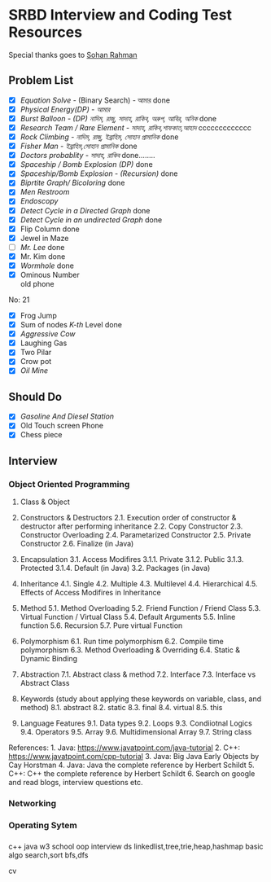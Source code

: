 # SRBD Interview and Coding Test Resources

Special thanks goes to [Sohan Rahman](https://github.com/sohancseru)

## Problem List

- [x]  *Equation Solve* - (Binary Search)  - আমার					done
- [x]  **Physical Energy(DP) -* আমার*
- [x]  *Burst Balloon - (DP)*  *নাদিম, রাজু, সাদাহ, রাকিব, অরুপ, আবির, অনিক*			done
- [x]  *Research Team / Rare Element*  - *সাদাহ, রাকিব,শাফকাত,আহাদ*				ccccccccccccc
- [x]  *Rock Climbing  -* *নাদিম, রাজু, ইব্রাহিম, সোহান প্রামানিক*					done
- [x]  *Fisher Man  -* *ইব্রাহিম,সোহান প্রামানিক*						done
- [x]  *Doctors probablity  -* *সাদাহ, রাকিব*						done........
- [x]  *Spaceship / Bomb Explosion (DP)*						done
- [x]  *Spaceship/Bomb Explosion - (Recursion)*					done
- [x]  *Biprtite Graph/ Bicoloring*							done
- [x]  *Men Restroom*
- [x]  *Endoscopy*
- [x]  *Detect Cycle in a Directed Graph* 						done
- [x]  *Detect Cycle in an undirected Graph*						done
- [x]  Flip Column									done
- [x]  Jewel in Maze
- [ ]  *Mr. Lee*									done
- [x]  Mr. Kim										done
- [x]  *Wormhole*									done
- [x]  Ominous Number	
	old phone

No: 21

- [x]  Frog Jump
- [x]  Sum of nodes *K-th* Level							done
- [x]  *Aggressive Cow*
- [x]  Laughing Gas
- [x]  Two Pilar
- [x]  Crow pot
- [x]  *Oil Mine*

## Should Do

- [x]  *Gasoline And Diesel Station*
- [x]  Old Touch screen Phone
- [x]  Chess piece

## Interview

### Object Oriented Programming

1. Class & Object

2. Constructors & Destructors
	2.1. Execution order of constructor & destructor after performing inheritance
	2.2. Copy Constructor
	2.3. Constructor Overloading
	2.4. Parametarized Constructor
	2.5. Private Constructor
	2.6. Finalize (in Java)
	
3. Encapsulation
	3.1. Access Modifires
		3.1.1. Private
		3.1.2. Public
		3.1.3. Protected
		3.1.4. Default (in Java)
	3.2. Packages (in Java)
	
4. Inheritance
	4.1. Single
	4.2. Multiple
	4.3. Multilevel
	4.4. Hierarchical
	4.5. Effects of Access Modifires in Inheritance
	
5. Method
	5.1. Method Overloading
	5.2. Friend Function / Friend Class
	5.3. Virtual Function / Virtual Class
	5.4. Default Arguments
	5.5. Inline function
	5.6. Recursion
	5.7. Pure virtual Function
	
6. Polymorphism
	6.1. Run time polymorphism
	6.2. Compile time polymorphism
	6.3. Method Overloading & Overriding
	6.4. Static & Dynamic Binding
	
7. Abstraction
	7.1. Abstract class & method
	7.2. Interface
	7.3. Interface vs Abstract Class
	
8. Keywords (study about applying these keywords on variable, class, and method)
	8.1. abstract
	8.2. static
	8.3. final
	8.4. virtual
	8.5. this
	
9. Language Features
	9.1. Data types
	9.2. Loops
	9.3. Condiiotnal Logics
	9.4. Operators
	9.5. Array
	9.6. Multidimensional Array
	9.7. String class
	
References:
	1. Java: https://www.javatpoint.com/java-tutorial
	2. C++: https://www.javatpoint.com/cpp-tutorial
	3. Java: Big Java Early Objects by Cay Horstman
	4. Java: Java the complete reference by Herbert Schildt
	5. C++: C++ the complete reference by Herbert Schildt
	6. Search on google and read blogs, interview questions etc.

### Networking

### Operating Sytem

### 




c++ java w3 school
oop interview
ds linkedlist,tree,trie,heap,hashmap
basic algo
 search,sort
 bfs,dfs
 
 
 
 cv
 
 
 

